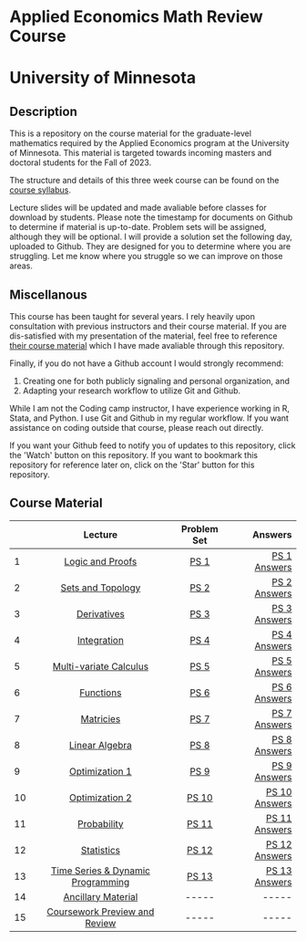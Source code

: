 # Applied Economics Math Review Course
# University of Minnesota

## Description

This is a repository on the course material for the graduate-level mathematics required by the Applied Economics program at the University of Minnesota. 
This material is targeted towards incoming masters and doctoral students for the Fall of 2023. 

The structure and details of this three week course can be found on the [course syllabus](00_syllabus_math_review_2023.pdf). 

Lecture slides will be updated and made avaliable before classes for download by students. Please note the timestamp for documents on Github to determine if material is up-to-date. 
Problem sets will be assigned, although they will be optional. I will provide a solution set the following day, uploaded to Github. They are designed for you to determine where you are struggling. 
Let me know where you struggle so we can improve on those areas. 

## Miscellanous 

This course has been taught for several years. I rely heavily upon consultation with previous instructors and their course material. 
If you are dis-satisfied with my presentation of the material, feel free to reference [their course material](/past_material/) which I have made avaliable through this repository. 

Finally, if you do not have a Github account I would strongly recommend:

1. Creating one for both publicly signaling and personal organization, and
2. Adapting your research workflow to utilize Git and Github.

While I am not the Coding camp instructor, I have experience working in R, Stata, and Python. I use Git and Github in my regular workflow. If you want assistance on coding outside that course, please reach out directly.

If you want your Github feed to notify you of updates to this repository, click the 'Watch' button on this repository. If you want to bookmark this repository for reference later on, click on the 'Star' button for this repository.

## Course Material

|       | **Lecture** | **Problem Set** | **Answers** | 
| :---        |    :----:   |   :----:   |    ---: |
| 1       |    [Logic and Proofs](/lectures/01_lecture_logic_&_proofs.pdf)   |   [PS 1](/problem_sets/01_problem_set.pdf)   |    [PS 1 Answers](/problem_sets/01_problem_set_answers.pdf) |
| 2       |    [Sets and Topology](/lectures/02_lecture_sets_&_topology.pdf)   |   [PS 2](/problem_sets/02_problem_set.pdf)   |    [PS 2 Answers](/problem_sets/02_problem_set_answers.pdf) |
| 3       |    [Derivatives](/lectures/03_lecture_derivatives.pdf)   |   [PS 3](/problem_sets/03_problem_set.pdf)   |    [PS 3 Answers](/problem_sets/03_problem_set_answers.pdf) |
| 4       |    [Integration](/lectures/04_lecture_integration.pdf)   |   [PS 4](/problem_sets/04_problem_set.pdf)   |    [PS 4 Answers](/problem_sets/04_problem_set_answers.pdf) |
| 5       |    [Multi-variate Calculus](/lectures/05_lecture_mutlivariate_calculus.pdf)   |   [PS 5](/problem_sets/05_problem_set.pdf)   |    [PS 5 Answers](/problem_sets/05_problem_set_answers.pdf) |
| 6       |    [Functions](/lectures/06_lecture_funcitons.pdf)   |   [PS 6](/problem_sets/06_problem_set.pdf)   |    [PS 6 Answers](/problem_sets/06_problem_set_answers.pdf) |
| 7       |    [Matricies](/lectures/07_lecture_matricies.pdf)   |   [PS 7](/problem_sets/07_problem_set.pdf)   |    [PS 7 Answers](/problem_sets/07_problem_set_answers.pdf) |
| 8       |    [Linear Algebra](/lectures/08_lecture_linear_algebra.pdf)   |  [PS 8](/problem_sets/08_problem_set.pdf)   |    [PS 8 Answers](/problem_sets/08_problem_set_answers.pdf) |
| 9       |    [Optimization 1](/lectures/09_lecture_optimization.pdf)   |   [PS 9](/problem_sets/09_problem_set.pdf)   |    [PS 9 Answers](/problem_sets/09_problem_set_answers.pdf) |
| 10       |    [Optimization 2](/lectures/10_lecture_optimization.pdf)   |   [PS 10](/problem_sets/10_problem_set.pdf)   |    [PS 10 Answers](/problem_sets/10_problem_set_answers.pdf) |
| 11       |    [Probability](/lectures/11_lecture_probability.pdf)   |   [PS 11](/problem_sets/11_problem_set.pdf)   |    [PS 11 Answers](/problem_sets/11_problem_set_answers.pdf) |
| 12       |    [Statistics](/lectures/12_lecture_statistics.pdf)   |   [PS 12](/problem_sets/12_problem_set.pdf)   |    [PS 12 Answers](/problem_sets/12_problem_set_answers.pdf) |
| 13       |    [Time Series & Dynamic Programming](/lectures/13_lecture_time_series_&_dynamic_programming.pdf)   |   [PS 13](/problem_sets/13_problem_set.pdf)   |    [PS 13 Answers](/problem_sets/13_problem_set_answers.pdf) |
| 14       |    [Ancillary Material](/lectures/14_lecture_ancillary_material.pdf)   |   -----  |   ----- |
| 15       |    [Coursework Preview and Review](/lectures/15_lecture_preview_&_review.pdf)   |   -----   |    ----- |

